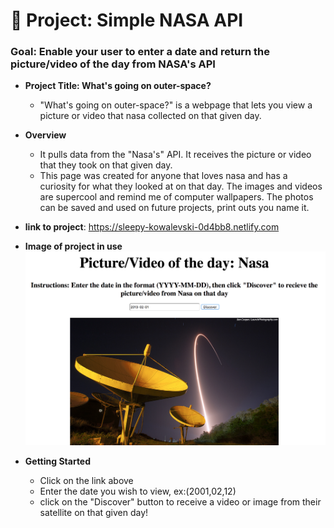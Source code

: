 # 🚀 Project: Simple NASA API

### Goal: Enable your user to enter a date and return the picture/video of the day from NASA's API

* **Project Title: What's going on outer-space?**
  - "What's going on outer-space?" is a webpage that lets you view a picture or video that nasa collected on that given day.


* **Overview**
  - It pulls data from the "Nasa's" API. It receives the picture or video that they took on that given day.
  - This page was created for anyone that loves nasa and has a curiosity for what they looked at on that day. The images and videos are supercool and remind me of computer wallpapers. The photos can be saved and used on future projects, print outs you name it.

* **link to project**: https://sleepy-kowalevski-0d4bb8.netlify.com

* **Image of project in use**
![](nasa/nasaInUse.png)



* **Getting Started**
  - Click on the link above
  - Enter the date you wish to view, ex:(2001,02,12)
  - click on the "Discover" button to receive a video or image from their satellite on that given day!
